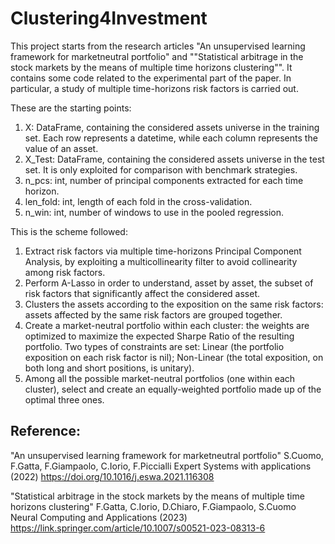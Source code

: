 # Clustering4Investment
This project starts from the research articles "An unsupervised learning framework for marketneutral portfolio" and ""Statistical arbitrage in the stock markets by the means of multiple time horizons clustering"". It contains some code related to the experimental part of the paper. In particular, a study of multiple time-horizons risk factors is carried out.

These are the starting points:

1) X: DataFrame, containing the considered assets universe in the training set. Each row represents a datetime, while each column represents the value of an asset.
2) X_Test: DataFrame, containing the considered assets universe in the test set. It is only exploited for comparison with benchmark strategies.
3) n_pcs: int, number of principal components extracted for each time horizon.
4) len_fold: int, length of each fold in the cross-validation.
5) n_win: int, number of windows to use in the pooled regression.


This is the scheme followed:

1) Extract risk factors via multiple time-horizons Principal Component Analysis, by exploiting a multicollinearity filter to avoid collinearity among risk factors.
2) Perform A-Lasso in order to understand, asset by asset, the subset of risk factors that significantly affect the considered asset.
3) Clusters the assets according to the exposition on the same risk factors: assets affected by the same risk factors are grouped together.
4) Create a market-neutral portfolio within each cluster: the weights are optimized to maximize the expected Sharpe Ratio of the resulting portfolio. Two types of constraints are set: Linear (the portfolio exposition on each risk factor is nil); Non-Linear (the total exposition, on both long and short positions, is unitary).
5) Among all the possible market-neutral portfolios (one within each cluster), select and create an equally-weighted portfolio made up of the optimal three ones.












## Reference:
"An unsupervised learning framework for marketneutral portfolio"
S.Cuomo, F.Gatta, F.Giampaolo, C.Iorio, F.Piccialli
Expert Systems with applications (2022) 
https://doi.org/10.1016/j.eswa.2021.116308


"Statistical arbitrage in the stock markets by the means of multiple time horizons clustering"
F.Gatta, C.Iorio, D.Chiaro, F.Giampaolo, S.Cuomo
Neural Computing and Applications (2023) 
https://link.springer.com/article/10.1007/s00521-023-08313-6
